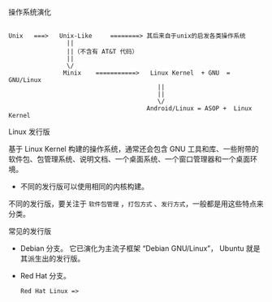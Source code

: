 操作系统演化

```

Unix   ===>   Unix-Like     ========> 其后来自于unix的启发各类操作系统
                ||                     
                ||（不含有 AT&T 代码）
                ||
                \/
               Minix    ===========>   Linux Kernel  + GNU  = GNU/Linux
                                         ||
                                         ||
                                         \/
                                      Android/Linux = ASOP +  Linux Kernel           
```



Linux 发行版

基于 Linux Kernel 构建的操作系统，通常还会包含 GNU 工具和库、一些附带的软件包、包管理系统、说明文档、一个桌面系统、一个窗口管理器和一个桌面环境。

- 不同的发行版可以使用相同的内核构建。

不同的发行版，要关注于 `软件包管理` ，`打包方式` 、`发行方式`，一般都是用这些特点来分类。

常见的发行版

- Debian 分支。 它已演化为主流子框架 “Debian GNU/Linux”， Ubuntu 就是其派生出的发行版。

- Red Hat 分支。

  ```
  Red Hat Linux => 
  ```

  